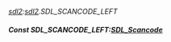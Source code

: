 _[sdl2](../../modules/sdl2/sdl2-module.md):[sdl2](../../modules/sdl2/sdl2-module.md).SDL\_SCANCODE\_LEFT_
##### Const SDL\_SCANCODE\_LEFT:[SDL_Scancode](../../modules/sdl2/sdl2-sdl_scancode.md)

